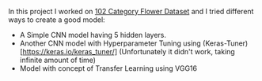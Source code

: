In this project I worked on [102 Category Flower Dataset](https://www.robots.ox.ac.uk/~vgg/data/flowers/102/) and I tried different ways to create a good model:
 - A Simple CNN model having 5 hidden layers.
 - Another CNN model with Hyperparameter Tuning using (Keras-Tuner)[https://keras.io/keras_tuner/] (Unfortunately it didn't work, taking infinite amount of time)
 - Model with concept of Transfer Learning using VGG16
